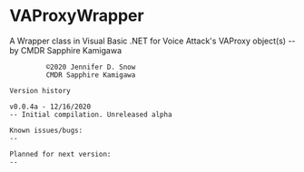 # VAProxyWrapper
A Wrapper class in Visual Basic .NET for Voice Attack's VAProxy object(s)
-- by CMDR Sapphire Kamigawa

             ©2020 Jennifer D. Snow
             CMDR Sapphire Kamigawa

    Version history

    v0.0.4a - 12/16/2020
    -- Initial compilation. Unreleased alpha

    Known issues/bugs:
    -- 

    Planned for next version:
    -- 
